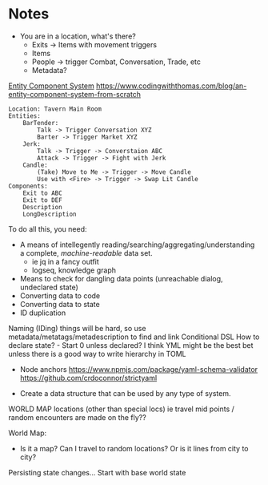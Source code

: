 # Notes

- You are in a location, what's there?
    - Exits -> Items with movement triggers
    - Items
    - People -> trigger Combat, Conversation, Trade, etc
    - Metadata?

[Entity Component System](https://en.wikipedia.org/wiki/Entity_component_system)
https://www.codingwiththomas.com/blog/an-entity-component-system-from-scratch
```
Location: Tavern Main Room
Entities:
    BarTender:
        Talk -> Trigger Conversation XYZ
        Barter -> Trigger Market XYZ
    Jerk:
        Talk -> Trigger -> Converstaion ABC
        Attack -> Trigger -> Fight with Jerk
    Candle:
        (Take) Move to Me -> Trigger -> Move Candle
        Use with <Fire> -> Trigger -> Swap Lit Candle
Components:
    Exit to ABC
    Exit to DEF
    Description
    LongDescription
```

To do all this, you need:
- A means of intellegently reading/searching/aggregating/understanding a complete, _machine-readable_ data set.
    - ie jq in a fancy outfit
    - logseq, knowledge graph
- Means to check for dangling data points (unreachable dialog, undeclared state)
- Converting data to code
- Converting data to state
- ID duplication

Naming (IDing) things will be hard, so use metadata/metatags/metadescription to find and link
Conditional DSL
How to declare state? - Start 0 unless declared?
I think YML might be the best bet unless there is a good way to write hierarchy in TOML
- Node anchors
https://www.npmjs.com/package/yaml-schema-validator
https://github.com/crdoconnor/strictyaml


- Create a data structure that can be used by any type of system.

WORLD MAP locations (other than special locs) ie travel mid points / random encounters are made on the fly??

World Map:
 - Is it a map? Can I travel to random locations? Or is it lines from city to city?


Persisting state changes...
Start with base world state